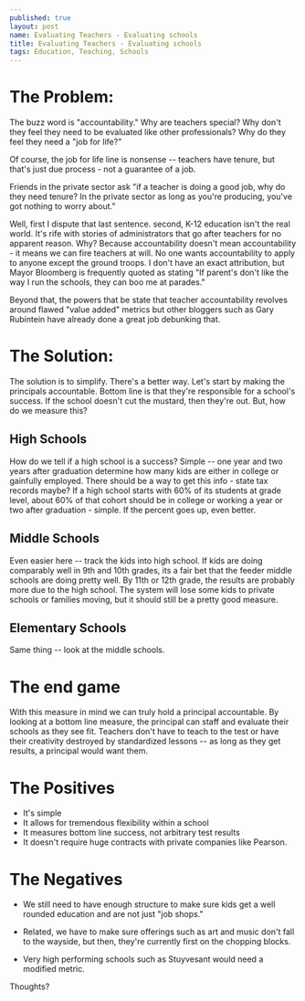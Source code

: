 ```yaml
---
published: true
layout: post
name: Evaluating Teachers - Evaluating schools
title: Evaluating Teachers - Evaluating schools
tags: Education, Teaching, Schools
---
```


The Problem: 
============

The buzz word is "accountability." Why are teachers special? Why don't
they feel they need to be evaluated like other professionals? Why do
they feel they need a "job for life?"

Of course, the job for life line is nonsense -- teachers have tenure,
but that's just due process - not a guarantee of a job.

Friends in the private sector ask "if a teacher is doing a good job,
why do they need tenure? In the private sector as long as you're
producing, you've got nothing to worry about."

Well, first I dispute that last sentence. second, K-12 education isn't
the real world. It's rife with stories of administrators that go after
teachers for no apparent reason. Why? Because accountability doesn't
mean accountability - it means we can fire teachers at will. No one
wants accountability to apply to anyone except the ground troops. I
don't have an exact attribution, but Mayor Bloomberg is frequently
quoted as stating "If parent's don't like the way I run the schools,
they can boo me at parades."

Beyond that, the powers that be state that teacher accountability
revolves around flawed "value added" metrics but other bloggers such as Gary
Rubintein have already done a great job debunking that.

The Solution:
=============

The solution is to simplify. There's a better way. Let's start by
making the principals accountable. Bottom line is that they're
responsible for a school's success. If the school doesn't cut the
mustard, then they're out. But, how do we measure this?

High Schools
------------

How do we tell if a high school is a success? Simple -- one year and
two years after graduation determine how many kids are either in college or
gainfully employed. There should be a way to get this info - state tax
records maybe? If a high school starts with 60% of its students at
grade level, about 60% of that cohort should be in college or working
a year or two after graduation - simple. If the percent goes up, even better.

Middle Schools
--------------

Even easier here -- track the kids into high school. If kids are doing
comparably well in 9th and 10th grades, its a fair bet that the feeder
middle schools are doing pretty well. By 11th or 12th grade, the
results are probably more due to the high school. The system will lose
some kids to private schools or families moving, but it should still
be a pretty good measure.

Elementary Schools
------------------

Same thing -- look at the middle schools. 

The end game
============

With this measure in mind we can truly hold a principal
accountable. By looking at a bottom line measure, the principal can
staff and evaluate their schools as they see fit. Teachers don't have
to teach to the test or have their creativity destroyed by
standardized lessons -- as long as they get results, a principal would
want them.

The Positives
=============

* It's simple 
* It allows for tremendous flexibility within a school
* It measures bottom line success, not arbitrary test results
* It doesn't require huge contracts with private companies like Pearson.

The Negatives
=============

* We still need to have enough structure to make sure kids get a well
  rounded education and are not just "job shops."  

* Related, we have to make sure offerings such as art and music don't
  fall to the wayside, but then, they're currently first on the
  chopping blocks.

* Very high performing schools such as Stuyvesant would need a
  modified metric.

Thoughts?

